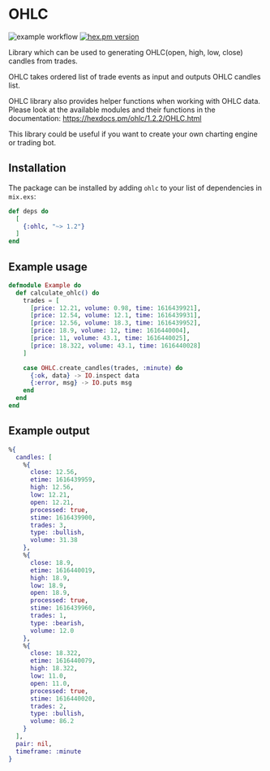 # OHLC

![example workflow](https://github.com/alfetahe/ohlc/actions/workflows/elixir.yml/badge.svg)  [![hex.pm version](https://img.shields.io/hexpm/v/coverex.svg?style=flat)](https://hex.pm/packages/ohlc)


Library which can be used to generating OHLC(open, high, low, close) candles from trades.

OHLC takes ordered list of trade events as input and 
outputs OHLC candles list. 

OHLC library also provides helper functions when working with OHLC data.
Please look at the available modules and their functions in the documentation:
https://hexdocs.pm/ohlc/1.2.2/OHLC.html

This library could be useful if you want to create your own charting engine or trading bot.

## Installation

The package can be installed by adding `ohlc` to your
list of dependencies in `mix.exs`:

```elixir
def deps do
  [
    {:ohlc, "~> 1.2"}
  ]
end
```

## Example usage
```elixir
defmodule Example do
  def calculate_ohlc() do
    trades = [
      [price: 12.21, volume: 0.98, time: 1616439921],
      [price: 12.54, volume: 12.1, time: 1616439931],
      [price: 12.56, volume: 18.3, time: 1616439952],
      [price: 18.9, volume: 12, time: 1616440004],
      [price: 11, volume: 43.1, time: 1616440025],
      [price: 18.322, volume: 43.1, time: 1616440028]
    ]

    case OHLC.create_candles(trades, :minute) do
      {:ok, data} -> IO.inspect data
      {:error, msg} -> IO.puts msg
    end
  end
end
```

## Example output
```elixir
%{
  candles: [
    %{
      close: 12.56,
      etime: 1616439959,
      high: 12.56,
      low: 12.21,
      open: 12.21,
      processed: true,
      stime: 1616439900,
      trades: 3,
      type: :bullish,
      volume: 31.38
    },
    %{
      close: 18.9,
      etime: 1616440019,
      high: 18.9,
      low: 18.9,
      open: 18.9,
      processed: true,
      stime: 1616439960,
      trades: 1,
      type: :bearish,
      volume: 12.0
    },
    %{
      close: 18.322,
      etime: 1616440079,
      high: 18.322,
      low: 11.0,
      open: 11.0,
      processed: true,
      stime: 1616440020,
      trades: 2,
      type: :bullish,
      volume: 86.2
    }
  ],
  pair: nil,
  timeframe: :minute
}
```

